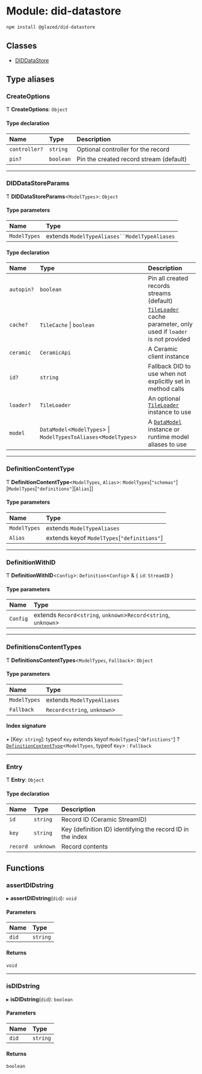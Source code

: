 # Module: did-datastore

```sh
npm install @glazed/did-datastore
```

## Classes

- [DIDDataStore](../classes/did_datastore.DIDDataStore.md)

## Type aliases

### CreateOptions

Ƭ **CreateOptions**: `Object`

#### Type declaration

| Name | Type | Description |
| :------ | :------ | :------ |
| `controller?` | `string` | Optional controller for the record |
| `pin?` | `boolean` | Pin the created record stream (default) |

___

### DIDDataStoreParams

Ƭ **DIDDataStoreParams**<`ModelTypes`\>: `Object`

#### Type parameters

| Name | Type |
| :------ | :------ |
| `ModelTypes` | extends `ModelTypeAliases``ModelTypeAliases` |

#### Type declaration

| Name | Type | Description |
| :------ | :------ | :------ |
| `autopin?` | `boolean` | Pin all created records streams (default) |
| `cache?` | `TileCache` \| `boolean` | [`TileLoader`](../classes/tile_loader.TileLoader.md) cache parameter, only used if `loader` is not provided |
| `ceramic` | `CeramicApi` | A Ceramic client instance |
| `id?` | `string` | Fallback DID to use when not explicitly set in method calls |
| `loader?` | `TileLoader` | An optional [`TileLoader`](../classes/tile_loader.TileLoader.md) instance to use |
| `model` | `DataModel`<`ModelTypes`\> \| `ModelTypesToAliases`<`ModelTypes`\> | A [`DataModel`](../classes/datamodel.DataModel.md) instance or runtime model aliases to use |

___

### DefinitionContentType

Ƭ **DefinitionContentType**<`ModelTypes`, `Alias`\>: `ModelTypes`[``"schemas"``][`ModelTypes`[``"definitions"``][`Alias`]]

#### Type parameters

| Name | Type |
| :------ | :------ |
| `ModelTypes` | extends `ModelTypeAliases` |
| `Alias` | extends keyof `ModelTypes`[``"definitions"``] |

___

### DefinitionWithID

Ƭ **DefinitionWithID**<`Config`\>: `Definition`<`Config`\> & { `id`: `StreamID`  }

#### Type parameters

| Name | Type |
| :------ | :------ |
| `Config` | extends `Record`<`string`, `unknown`\>`Record`<`string`, `unknown`\> |

___

### DefinitionsContentTypes

Ƭ **DefinitionsContentTypes**<`ModelTypes`, `Fallback`\>: `Object`

#### Type parameters

| Name | Type |
| :------ | :------ |
| `ModelTypes` | extends `ModelTypeAliases` |
| `Fallback` | `Record`<`string`, `unknown`\> |

#### Index signature

▪ [Key: `string`]: typeof `Key` extends keyof `ModelTypes`[``"definitions"``] ? [`DefinitionContentType`](did_datastore.md#definitioncontenttype)<`ModelTypes`, typeof `Key`\> : `Fallback`

___

### Entry

Ƭ **Entry**: `Object`

#### Type declaration

| Name | Type | Description |
| :------ | :------ | :------ |
| `id` | `string` | Record ID (Ceramic StreamID) |
| `key` | `string` | Key (definition ID) identifying the record ID in the index |
| `record` | `unknown` | Record contents |

## Functions

### assertDIDstring

▸ **assertDIDstring**(`did`): `void`

#### Parameters

| Name | Type |
| :------ | :------ |
| `did` | `string` |

#### Returns

`void`

___

### isDIDstring

▸ **isDIDstring**(`did`): `boolean`

#### Parameters

| Name | Type |
| :------ | :------ |
| `did` | `string` |

#### Returns

`boolean`
